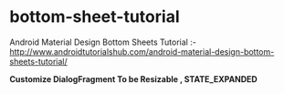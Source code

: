 # bottom-sheet-tutorial
Android Material Design Bottom Sheets Tutorial :- http://www.androidtutorialshub.com/android-material-design-bottom-sheets-tutorial/

**Customize DialogFragment To be Resizable , STATE_EXPANDED**
